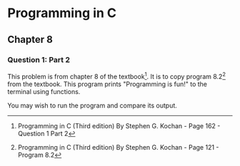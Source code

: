 # Programming in C
## Chapter 8
### Question 1: Part 2

This problem is from chapter 8 of the textbook[^1]. It is to copy program 8.2[^2] from the textbook. This program prints "Programming is fun!" to the terminal using functions.

You may wish to run the program and compare its output.


[^1]: Programming in C (Third edition) By Stephen G. Kochan - Page 162 - Question 1 Part 2
[^2]: Programming in C (Third edition) By Stephen G. Kochan - Page 121 - Program 8.2